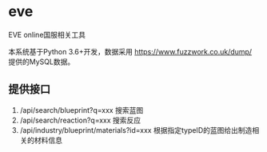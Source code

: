 # eve
EVE online国服相关工具

本系统基于Python 3.6+开发，数据采用 https://www.fuzzwork.co.uk/dump/ 提供的MySQL数据。

## 提供接口

1. /api/search/blueprint?q=xxx  搜索蓝图
2. /api/search/reaction?q=xxx  搜索反应
3. /api/industry/blueprint/materials?id=xxx 根据指定typeID的蓝图给出制造相关的材料信息
